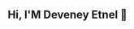 ## Hi, I'M Deveney Etnel 👋

<!--
:computer: Software Developer that is interested in web development. 
:fire: Passionate about building efficient and expandable web applications.
:books: Currently learning about DevOps. 
-->
